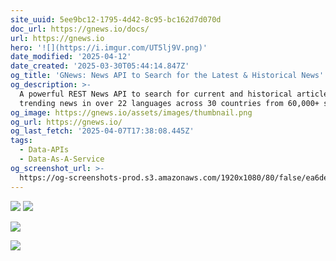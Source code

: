 ```yaml
---
site_uuid: 5ee9bc12-1795-4d42-8c95-bc162d7d070d
doc_url: https://gnews.io/docs/
url: https://gnews.io
hero: '![](https://i.imgur.com/UT5lj9V.png)'
date_modified: '2025-04-12'
date_created: '2025-03-30T05:44:14.847Z'
og_title: 'GNews: News API to Search for the Latest & Historical News'
og_description: >-
  A powerful REST News API to search for current and historical articles and get
  trending news in over 22 languages across 30 countries from 60,000+ sources.
og_image: https://gnews.io/assets/images/thumbnail.png
og_url: https://gnews.io/
og_last_fetch: '2025-04-07T17:38:08.445Z'
tags:
  - Data-APIs
  - Data-As-A-Service
og_screenshot_url: >-
  https://og-screenshots-prod.s3.amazonaws.com/1920x1080/80/false/ea6de88f7ebe3e554cb050358ee71271842c23cc6030d24ab6fe97d33aad2065.jpeg
---
```





![](https://i.imgur.com/NpKoiuq.png)
![](https://i.imgur.com/UT5lj9V.png)



![](https://i.imgur.com/YLDEF7h.png)

![](https://i.imgur.com/eRJadYH.png)
